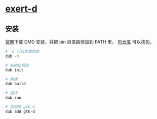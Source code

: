 # [exert-d](https://github.com/chaosannals/exert-d)

## 安装

[官网](https://dlang.org/)下载 DMD 安装，并把 bin 目录路径加到 PATH 里。
[包仓库](https://code.dlang.org/) 可以找包。

```bash
# -h 可以查看帮助
dub -h

# 初始化项目
dub init

# 构建
dub build

# 运行
dub run

# 添加库 gtk-d
dub add gtk-d
```
